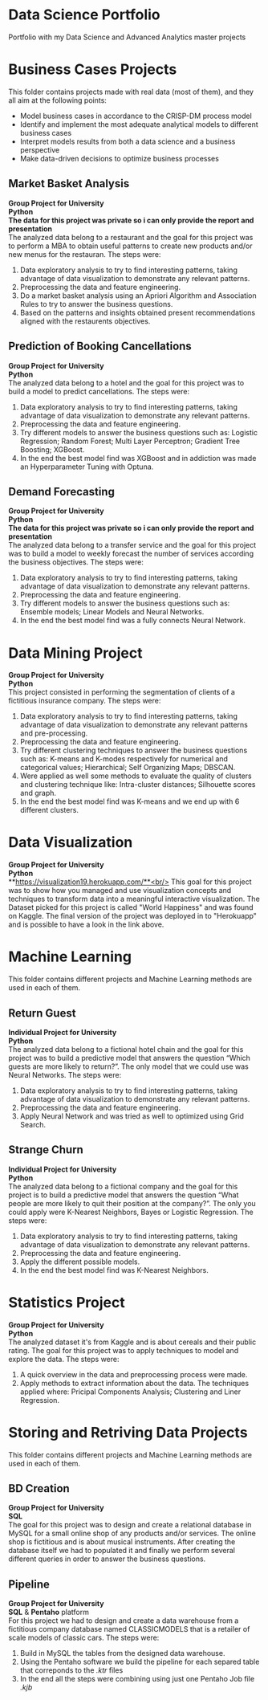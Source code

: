 # Data Science Portfolio
Portfolio with my Data Science and Advanced Analytics master projects
# Business Cases Projects
This folder contains projects made with real data (most of them), and they all aim at the following points:
- Model business cases in accordance to the CRISP-DM process model
- Identify and implement the most adequate analytical models to different business cases
- Interpret models results from both a data science and a business perspective
- Make data-driven decisions to optimize business processes

## Market Basket Analysis
**Group Project for University**<br/>
**Python**<br/>
**The data for this project was private so i can only provide the report and presentation**<br/>
The analyzed data belong to a restaurant and the goal for this project was to perform a MBA to obtain useful patterns to create new products and/or new menus for the restauran. The steps were:
1.	Data exploratory analysis to try to find interesting patterns, taking advantage of data visualization to demonstrate any relevant patterns.
2.	Preprocessing the data and feature engineering.
3.	Do a market basket analysis using an Apriori Algorithm and Association Rules to try to answer the business questions.
4.	Based on the patterns and insights obtained present recommendations aligned with the restaurents objectives.

## Prediction of Booking Cancellations
**Group Project for University**<br/>
**Python**<br/>
The analyzed data belong to a hotel and the goal for this project was to build a model to predict cancellations. The steps were:
1.	Data exploratory analysis to try to find interesting patterns, taking advantage of data visualization to demonstrate any relevant patterns.
2.	Preprocessing the data and feature engineering.
3.	Try different models to answer the business questions such as: Logistic Regression; Random Forest; Multi Layer Perceptron; Gradient Tree Boosting; XGBoost.
4.	In the end the best model find was XGBoost and in addiction was made an Hyperparameter Tuning with Optuna.

## Demand Forecasting
**Group Project for University**<br/>
**Python**<br/>
**The data for this project was private so i can only provide the report and presentation**<br/>
The analyzed data belong to a transfer service and the goal for this project was to build a model to weekly forecast the number of services according the business objectives. The steps were:
1.	Data exploratory analysis to try to find interesting patterns, taking advantage of data visualization to demonstrate any relevant patterns.
2.	Preprocessing the data and feature engineering.
3.	Try different models to answer the business questions such as: Ensemble models; Linear Models and Neural Networks.
4.	In the end the best model find was a fully connects Neural Network.

# Data Mining Project
**Group Project for University**<br/>
**Python** <br/>
This project consisted in performing the segmentation of clients of a fictitious insurance company. The steps were:
1.	Data exploratory analysis to try to find interesting patterns, taking advantage of data visualization to demonstrate any relevant patterns and pre-processing.
2.	Preprocessing the data and feature engineering.
3.	Try different clustering techniques to answer the business questions such as: K-means and K-modes respectively for numerical and categorical values; Hierarchical; Self Organizing Maps; DBSCAN.
4.	Were applied as well some methods to evaluate the quality of clusters and clustering technique like: Intra-cluster distances; Silhouette scores and graph.
5.	In the end the best model find was K-means and we end up with 6 different clusters.

# Data Visualization
**Group Project for University**<br/>
**Python**<br/>
**https://visualization19.herokuapp.com/**<br/>
This goal for this project was to show how you managed and use visualization concepts and techniques to transform data into a meaningful interactive visualization. The Dataset picked for this project is called "World Happiness" and was found on Kaggle. The final version of the project was deployed in to "Herokuapp" and is possible to have a look in the link above.

# Machine Learning
This folder contains different projects and Machine Learning methods are used in each of them.

## Return Guest
**Individual Project for University**<br/>
**Python**<br/>
The analyzed data belong to a fictional hotel chain and the goal for this project was to build a predictive model that answers the question “Which guests are more likely to return?”. The only model that we could use was Neural Networks. The steps were:
1.	Data exploratory analysis to try to find interesting patterns, taking advantage of data visualization to demonstrate any relevant patterns.
2.	Preprocessing the data and feature engineering.
3.	Apply Neural Network and was tried as well to optimized using Grid Search.

## Strange Churn
**Individual Project for University**<br/>
**Python**<br/>
The analyzed data belong to a fictional company and the goal for this project is to build a predictive model that answers the question “What people are more likely to quit their position at the company?”. The only you could apply were K-Nearest Neighbors, Bayes or Logistic Regression. The steps were:
1.	Data exploratory analysis to try to find interesting patterns, taking advantage of data visualization to demonstrate any relevant patterns.
2.	Preprocessing the data and feature engineering.
3.	Apply the different possible models.
4.	In the end the best model find was K-Nearest Neighbors.

# Statistics Project
**Group Project for University**<br/>
**Python**<br/>
The analyzed dataset it's from Kaggle and is about cereals and their public rating. The goal for this project was to apply techniques to model and explore the data. The steps were:
1. A quick overview in the data and preprocessing process were made.
2. Apply methods to extract information about the data. The techniques applied where: Pricipal Components Analysis; Clustering and Liner Regression.

# Storing and Retriving Data Projects 
This folder contains different projects and Machine Learning methods are used in each of them.

## BD Creation
**Group Project for University**<br/>
**SQL**<br/>
The goal for this project was to design and create a relational database in MySQL for a small online shop of any products and/or services. The online shop is fictitious and is about musical instruments. After creating the database itself we had to populated it and finally we perform several different queries in order to answer the business questions.


## Pipeline
**Group Project for University**<br/>
**SQL** & **Pentaho** platform<br/>
For this project we had to design and create a data warehouse from a fictitious company database named CLASSICMODELS that is a retailer of scale models of classic cars. The steps were:
1. Build in MySQL the tables from the designed data warehouse.
2. Using the Pentaho software we build the pipeline for each separed table that correponds to the *.ktr* files
3. In the end all the steps were combining using just one Pentaho Job file *.kjb*







